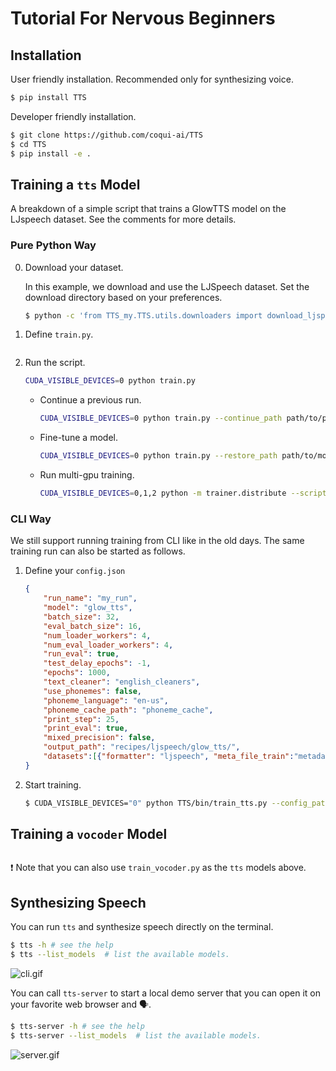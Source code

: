 # Tutorial For Nervous Beginners

## Installation

User friendly installation. Recommended only for synthesizing voice.

```bash
$ pip install TTS
```

Developer friendly installation.

```bash
$ git clone https://github.com/coqui-ai/TTS
$ cd TTS
$ pip install -e .
```

## Training a `tts` Model

A breakdown of a simple script that trains a GlowTTS model on the LJspeech dataset. See the comments for more details.

### Pure Python Way

0. Download your dataset.

    In this example, we download and use the LJSpeech dataset. Set the download directory based on your preferences.

    ```bash
    $ python -c 'from TTS_my.TTS.utils.downloaders import download_ljspeech; download_ljspeech("../recipes/ljspeech/");'
    ```

1. Define `train.py`.

    ```{literalinclude} ../../recipes/ljspeech/glow_tts/train_glowtts.py
    ```

2. Run the script.

    ```bash
    CUDA_VISIBLE_DEVICES=0 python train.py
    ```

    - Continue a previous run.

        ```bash
        CUDA_VISIBLE_DEVICES=0 python train.py --continue_path path/to/previous/run/folder/
        ```

    - Fine-tune a model.

        ```bash
        CUDA_VISIBLE_DEVICES=0 python train.py --restore_path path/to/model/checkpoint.pth
        ```

    - Run multi-gpu training.

        ```bash
        CUDA_VISIBLE_DEVICES=0,1,2 python -m trainer.distribute --script train.py
        ```

### CLI Way

We still support running training from CLI like in the old days. The same training run can also be started as follows.

1. Define your `config.json`

    ```json
    {
        "run_name": "my_run",
        "model": "glow_tts",
        "batch_size": 32,
        "eval_batch_size": 16,
        "num_loader_workers": 4,
        "num_eval_loader_workers": 4,
        "run_eval": true,
        "test_delay_epochs": -1,
        "epochs": 1000,
        "text_cleaner": "english_cleaners",
        "use_phonemes": false,
        "phoneme_language": "en-us",
        "phoneme_cache_path": "phoneme_cache",
        "print_step": 25,
        "print_eval": true,
        "mixed_precision": false,
        "output_path": "recipes/ljspeech/glow_tts/",
        "datasets":[{"formatter": "ljspeech", "meta_file_train":"metadata.csv", "path": "recipes/ljspeech/LJSpeech-1.1/"}]
    }
    ```

2. Start training.
    ```bash
    $ CUDA_VISIBLE_DEVICES="0" python TTS/bin/train_tts.py --config_path config.json
    ```

## Training a `vocoder` Model

```{literalinclude} ../../recipes/ljspeech/hifigan/train_hifigan.py
```

❗️ Note that you can also use ```train_vocoder.py``` as the ```tts``` models above.

## Synthesizing Speech

You can run `tts` and synthesize speech directly on the terminal.

```bash
$ tts -h # see the help
$ tts --list_models  # list the available models.
```

![cli.gif](https://github.com/coqui-ai/TTS/raw/main/images/tts_cli.gif)


You can call `tts-server` to start a local demo server that you can open it on
your favorite web browser and 🗣️.

```bash
$ tts-server -h # see the help
$ tts-server --list_models  # list the available models.
```
![server.gif](https://github.com/coqui-ai/TTS/raw/main/images/demo_server.gif)
